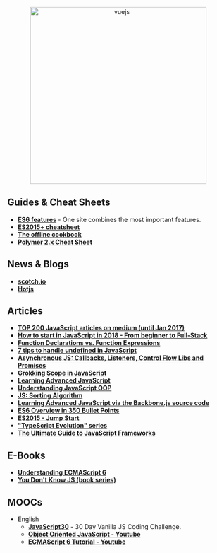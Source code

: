 <p align="center">
  <img width="400" src="https://cdn.dribbble.com/users/751348/screenshots/2329465/open-position-frontend-developer-dribbble-2-preview.png"  alt="vuejs">
</p>


## Guides & Cheat Sheets
+ **[ES6 features](http://es6-features.org)** - One site combines the most important features.
+ **[ES2015+ cheatsheet](https://devhints.io/es6)**
+ **[The offline cookbook](https://jakearchibald.com/2014/offline-cookbook/)**
+ **[Polymer 2.x Cheat Sheet](https://meowni.ca/posts/polymer-2-cheatsheet/)** 


## News & Blogs
+ **[scotch.io](https://scotch.io/)**
+ **[Hotjs](https://www.hotjs.net/)**



## Articles
+ **[TOP 200 JavaScript articles on medium (until Jan 2017)](https://hackernoon.com/top-200-javascript-articles-on-medium-until-jan-2017-a0c6a1bfe094)**
+ **[How to start in JavaScript in 2018 - From beginner to Full-Stack](http://fullstackengine.net/how-to-start-in-javascript-2018/?lipi=urn%3Ali%3Apage%3Ad_flagship3_search_srp_content%3BHpx5tsMPSGGSEN2MkUMU5g%3D%3D)**
+ **[Function Declarations vs. Function Expressions](https://javascriptweblog.wordpress.com/2010/07/06/function-declarations-vs-function-expressions/)**
+ **[7 tips to handle undefined in JavaScript](https://rainsoft.io/7-tips-to-handle-undefined-in-javascript/?utm_source=mybridge&utm_medium=blog&utm_campaign=read_more)**
+ **[Asynchronous JS: Callbacks, Listeners, Control Flow Libs and Promises](http://sporto.github.io/blog/2012/12/09/callbacks-listeners-promises/)**
+ **[Grokking Scope in JavaScript](https://code.tutsplus.com/tutorials/grokking-scope-in-javascript--cms-26259)**
+ **[Learning Advanced JavaScript](https://johnresig.com/apps/learn/)**
+ **[Understanding JavaScript OOP](http://robotlolita.me/2011/10/09/understanding-javascript-oop.html)**
+ **[JS: Sorting Algorithm](http://khan4019.github.io/front-end-Interview-Questions/sort.html)**
+ **[Learning Advanced JavaScript via the Backbone.js source code](http://chrisawren.com/posts/Learning-Advanced-JavaScript-via-the-Backbone-js-source-code)**
+ **[ES6 Overview in 350 Bullet Points](https://ponyfoo.com/articles/es6)**
+ **[ES2015 - Jump Start](https://juristr.com/blog/2015/08/jump-start-es2015/)**
+ **["TypeScript Evolution" series](https://blog.mariusschulz.com/2016/09/27/typescript-2-0-non-nullable-types)**
+ **[The Ultimate Guide to JavaScript Frameworks](https://javascriptreport.com/the-ultimate-guide-to-javascript-frameworks/)**


## E-Books
+ **[Understanding ECMAScript 6](https://leanpub.com/understandinges6/read/)**
+ **[You Don't Know JS (book series)](https://github.com/getify/You-Dont-Know-JS)**


## MOOCs
- English
  + **[JavaScript30](https://javascript30.com/)** - 30 Day Vanilla JS Coding Challenge.
  + **[Object Oriented JavaScript - Youtube](https://www.youtube.com/watch?v=O8wwnhdkPE4)**
  + **[ECMAScript 6 Tutorial - Youtube](https://www.youtube.com/watch?v=Jakoi0G8lBg&t=2s)**
